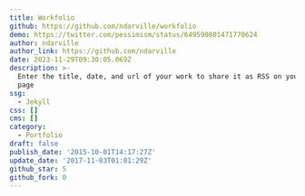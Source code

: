 ```yaml
---
title: Workfolio
github: https://github.com/ndarville/workfolio
demo: https://twitter.com/pessimism/status/649590801471770624
author: ndarville
author_link: https://github.com/ndarville
date: 2023-11-29T09:30:05.069Z
description: >-
  Enter the title, date, and url of your work to share it as RSS on your GitHub
  page
ssg:
  - Jekyll
css: []
cms: []
category:
  - Portfolio
draft: false
publish_date: '2015-10-01T14:17:27Z'
update_date: '2017-11-03T01:01:29Z'
github_star: 5
github_fork: 0
---
```

